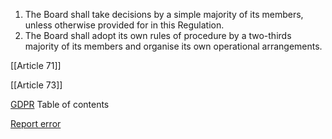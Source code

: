 
1. The Board shall take decisions by a simple majority of its members, unless otherwise provided for in this Regulation.
2. The Board shall adopt its own rules of procedure by a two-thirds majority of its members and organise its own operational arrangements.




[[Article 71]]


[[Article 73]]



[GDPR](https://gdpr-info.eu)
Table of contents


[Report error](https://gdpr-info.eu/gf/?TB_iframe=true&height=306 "Your message")

